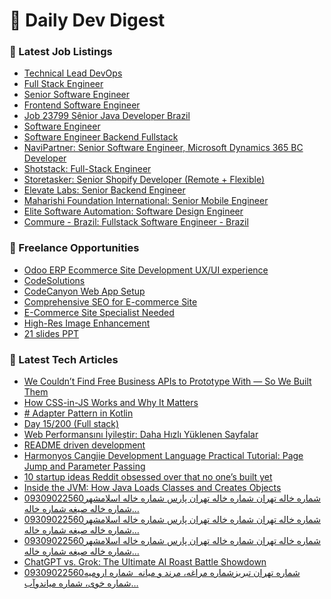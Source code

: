 # 📢 Daily Dev Digest

### 💼 Latest Job Listings
- [Technical Lead DevOps](https://remoteOK.com/remote-jobs/remote-technical-lead-devops-magnet-forensics-1093224)
- [Full Stack Engineer](https://remoteOK.com/remote-jobs/remote-full-stack-engineer-medialab-1093223)
- [Senior Software Engineer](https://remoteOK.com/remote-jobs/remote-senior-software-engineer-contra-1093221)
- [Frontend Software Engineer](https://remoteOK.com/remote-jobs/remote-frontend-software-engineer-bitwise-asset-management-1093220)
- [Job 23799 Sênior Java Developer Brazil](https://remoteOK.com/remote-jobs/remote-job-23799-senior-java-developer-brazil-ciampt-1093219)
- [Software Engineer](https://remoteOK.com/remote-jobs/remote-software-engineer-titan-1093216)
- [Software Engineer Backend Fullstack](https://remoteOK.com/remote-jobs/remote-software-engineer-backend-fullstack-sei-labs-1093215)
- [NaviPartner: Senior Software Engineer, Microsoft Dynamics 365 BC Developer](https://weworkremotely.com/remote-jobs/navipartner-senior-software-engineer-microsoft-dynamics-365-bc-developer)
- [Shotstack: Full-Stack Engineer](https://weworkremotely.com/remote-jobs/shotstack-full-stack-engineer)
- [Storetasker: Senior Shopify Developer (Remote + Flexible)](https://weworkremotely.com/remote-jobs/storetasker-senior-shopify-developer-remote-flexible-3)
- [Elevate Labs: Senior Backend Engineer](https://weworkremotely.com/remote-jobs/elevate-labs-senior-backend-engineer-1)
- [Maharishi Foundation International: Senior Mobile Engineer](https://weworkremotely.com/remote-jobs/maharishi-foundation-international-senior-mobile-engineer)
- [Elite Software Automation: Software Design Engineer](https://weworkremotely.com/remote-jobs/elite-software-automation-software-design-engineer)
- [Commure - Brazil: Fullstack Software Engineer - Brazil](https://weworkremotely.com/remote-jobs/commure-brazil-fullstack-software-engineer-brazil)

### 🎯 Freelance Opportunities
- [Odoo ERP Ecommerce Site Development UX/UI experience](https://www.freelancer.com/projects/website-design/Odoo-ERP-Ecommerce-Site-Development.html)
- [CodeSolutions](https://www.freelancer.com/projects/mobile-app-development/CodeSolutions.html)
- [CodeCanyon Web App Setup](https://www.freelancer.com/projects/php/CodeCanyon-Web-App-Setup.html)
- [Comprehensive SEO for E-commerce Site](https://www.freelancer.com/projects/seo/Comprehensive-SEO-for-commerce-Site-39445537.html)
- [E-Commerce Site Specialist Needed](https://www.freelancer.com/projects/website-design/Commerce-Site-Specialist-Needed.html)
- [High-Res Image Enhancement](https://www.freelancer.com/projects/photoshop/High-Res-Image-Enhancement.html)
- [21 slides PPT](https://www.freelancer.com/projects/powerpoint/slides-PPT-39445535.html)

### 📝 Latest Tech Articles
- [We Couldn’t Find Free Business APIs to Prototype With — So We Built Them](https://dev.to/lonti-davidb/we-couldnt-find-free-business-apis-to-prototype-with-so-we-built-them-13e8)
- [How CSS-in-JS Works and Why It Matters](https://dev.to/levu74/how-css-in-js-works-and-why-it-matters-2a27)
- [# Adapter Pattern in Kotlin](https://dev.to/tohemt/-adapter-pattern-in-kotlin-2162)
- [Day 15/200 (Full stack)](https://dev.to/munin-1/day-15200-full-stack-37c1)
- [Web Performansını İyileştir: Daha Hızlı Yüklenen Sayfalar](https://dev.to/yunus_emremert_1756b71d3/web-performansini-iyilestir-daha-hizli-yuklenen-sayfalar-910)
- [README driven development](https://dev.to/gregmartinez44/readme-driven-development-373k)
- [Harmonyos Cangjie Development Language Practical Tutorial: Page Jump and Parameter Passing](https://dev.to/youlanjihua/harmonyos-cangjie-development-language-practical-tutorial-page-jump-and-parameter-passing-6em)
- [10 startup ideas Reddit obsessed over that no one’s built yet](https://medium.com/@devlink/10-startup-ideas-reddit-obsessed-over-that-no-ones-built-yet-63b9fc4de679?source=rss------programming-5)
- [Inside the JVM: How Java Loads Classes and Creates Objects](https://medium.com/@sohandeemantha/inside-the-jvm-how-java-loads-classes-and-creates-objects-3d7422e5d8a5?source=rss------programming-5)
- [09309022560شماره خاله تهران شماره خاله تهران پارس شماره خاله اسلامشهر شماره خاله صیغه شماره خاله…](https://medium.com/@jxnkdjcn/09309022560%D8%B4%D9%85%D8%A7%D8%B1%D9%87-%D8%AE%D8%A7%D9%84%D9%87-%D8%AA%D9%87%D8%B1%D8%A7%D9%86-%D8%B4%D9%85%D8%A7%D8%B1%D9%87-%D8%AE%D8%A7%D9%84%D9%87-%D8%AA%D9%87%D8%B1%D8%A7%D9%86-%D9%BE%D8%A7%D8%B1%D8%B3-%D8%B4%D9%85%D8%A7%D8%B1%D9%87-%D8%AE%D8%A7%D9%84%D9%87-%D8%A7%D8%B3%D9%84%D8%A7%D9%85%D8%B4%D9%87%D8%B1-%D8%B4%D9%85%D8%A7%D8%B1%D9%87-%D8%AE%D8%A7%D9%84%D9%87-%D8%B5%DB%8C%D8%BA%D9%87-%D8%B4%D9%85%D8%A7%D8%B1%D9%87-%D8%AE%D8%A7%D9%84%D9%87-a092ba53c5e8?source=rss------programming-5)
- [09309022560شماره خاله تهران شماره خاله تهران پارس شماره خاله اسلامشهر شماره خاله صیغه شماره خاله…](https://medium.com/@jxnkdjcn/09309022560%D8%B4%D9%85%D8%A7%D8%B1%D9%87-%D8%AE%D8%A7%D9%84%D9%87-%D8%AA%D9%87%D8%B1%D8%A7%D9%86-%D8%B4%D9%85%D8%A7%D8%B1%D9%87-%D8%AE%D8%A7%D9%84%D9%87-%D8%AA%D9%87%D8%B1%D8%A7%D9%86-%D9%BE%D8%A7%D8%B1%D8%B3-%D8%B4%D9%85%D8%A7%D8%B1%D9%87-%D8%AE%D8%A7%D9%84%D9%87-%D8%A7%D8%B3%D9%84%D8%A7%D9%85%D8%B4%D9%87%D8%B1-%D8%B4%D9%85%D8%A7%D8%B1%D9%87-%D8%AE%D8%A7%D9%84%D9%87-%D8%B5%DB%8C%D8%BA%D9%87-%D8%B4%D9%85%D8%A7%D8%B1%D9%87-%D8%AE%D8%A7%D9%84%D9%87-4eb7e635fb9e?source=rss------programming-5)
- [09309022560شماره خاله تهران شماره خاله تهران پارس شماره خاله اسلامشهر شماره خاله صیغه شماره خاله…](https://medium.com/@jxnkdjcn/09309022560%D8%B4%D9%85%D8%A7%D8%B1%D9%87-%D8%AE%D8%A7%D9%84%D9%87-%D8%AA%D9%87%D8%B1%D8%A7%D9%86-%D8%B4%D9%85%D8%A7%D8%B1%D9%87-%D8%AE%D8%A7%D9%84%D9%87-%D8%AA%D9%87%D8%B1%D8%A7%D9%86-%D9%BE%D8%A7%D8%B1%D8%B3-%D8%B4%D9%85%D8%A7%D8%B1%D9%87-%D8%AE%D8%A7%D9%84%D9%87-%D8%A7%D8%B3%D9%84%D8%A7%D9%85%D8%B4%D9%87%D8%B1-%D8%B4%D9%85%D8%A7%D8%B1%D9%87-%D8%AE%D8%A7%D9%84%D9%87-%D8%B5%DB%8C%D8%BA%D9%87-%D8%B4%D9%85%D8%A7%D8%B1%D9%87-%D8%AE%D8%A7%D9%84%D9%87-5f7e67360097?source=rss------programming-5)
- [ChatGPT vs. Grok: The Ultimate AI Roast Battle Showdown](https://ai.plainenglish.io/chatgpt-vs-grok-the-ultimate-ai-roast-battle-showdown-dfae7b7b2d4f?source=rss------programming-5)
- [09309022560شماره تهران تبریزشماره مراغه، مرند و میانه
    شماره ارومیه شماره خوی، شماره میاندوآب…](https://medium.com/@kgkbvjbmv/09309022560%D8%B4%D9%85%D8%A7%D8%B1%D9%87-%D8%AA%D9%87%D8%B1%D8%A7%D9%86-%D8%AA%D8%A8%D8%B1%DB%8C%D8%B2%D8%B4%D9%85%D8%A7%D8%B1%D9%87-%D9%85%D8%B1%D8%A7%D8%BA%D9%87-%D9%85%D8%B1%D9%86%D8%AF-%D9%88-%D9%85%DB%8C%D8%A7%D9%86%D9%87-%D8%B4%D9%85%D8%A7%D8%B1%D9%87-%D8%A7%D8%B1%D9%88%D9%85%DB%8C%D9%87-%D8%B4%D9%85%D8%A7%D8%B1%D9%87-%D8%AE%D9%88%DB%8C-%D8%B4%D9%85%D8%A7%D8%B1%D9%87-%D9%85%DB%8C%D8%A7%D9%86%D8%AF%D9%88%D8%A2%D8%A8-62ff44e9b8e7?source=rss------programming-5)
